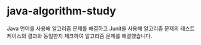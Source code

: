 # java-algorithm-study
Java 언어를 사용해 알고리즘 문제를 해결하고 Junit을 사용해 알고리즘 문제의 테스트 케이스의 결과와 동일한지 체크하여 알고리즘 문제를 해결했습니다.
